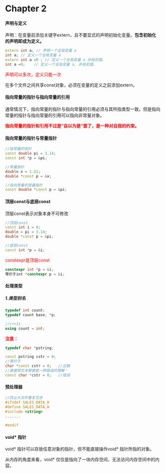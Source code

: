 # Chapter 2

#### 声明与定义

声明：在变量前添加关键字extern，且不要显式的声明初始化变量。**包含初始化的声明即成为定义。**

```c++
extern int a; // 声明一个全局变量 a
int a; // 定义一个全局变量 a
extern int a =0 ; // 定义一个全局变量 a 并给初值。
int a =0;    // 定义一个全局变量 a, 并给初值，
```

<font color=red>声明可以多次，定义只能一次</font>

在多个文件之间共享const对象，必须在变量的定义之前添加extern。



#### 指向常量的指针与指向常量的引用

通常情况下，指向常量的指针与指向常量的引用必须与其所指类型一致。但是指向常量的指针与指向常量的引用可以指向非常量对象。

<font color=red>**指向常量的指针和引用不过是”自以为是“罢了，是一种对自我的约束。**</font>



#### 指向常量的指针与常量指针

```c++
//指常量的指针
const double pi = 3.14;
const int *p = &pi;

//常量指针
double x = 1.21;
double *const p = &x;

//指向常量的常量指针
const double *const p = &pi;
```



#### 顶层const与底层const

顶层const表示对象本身不可修改

```c++
//顶层const
const int i = 0;
double = pi = 3.14;
double *const p = &pi;

//底层const
const int *p = &i;
```

  <font color=red>constexpr是顶层const</font>

```c++
constexpr int *p = &i;
等价于int *constexpr p = &i;
```



#### 处理类型

##### 1.类型别名

```c++
typedef int count;
typedef count base, *p;

//c++11
using count = int;
```

<font color=red>**注意：**</font>

```c++
typedef char *pstring;

const pstring cstr = 0;
//等价于
char *const cstr = 0; 	//正确
//直接用文本替换是一种错误的理解：
const char *cstr = 0; 	//错误
```



#### 预处理器

```c++
//防止头文件重复包含
#ifndef SALES_DATA_H
#define SALES_DATA_H
#include <string>
.......
   
#endif
```



#### void* 指针

void* 指针可以存放任意对象的指针，但不能直接操作void* 指针所指的对象。

从内存的角度来看，void* 仅仅是指向了一块内存空间，无法访问内存空间中的内容。